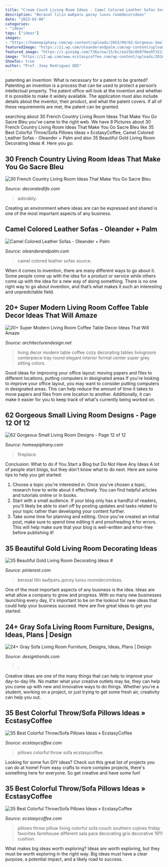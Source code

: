 ```yaml
---
title: "Cream Couch Living Room Ideas - Camel Colored Leather Sofas Source"
description: "Berasal lilin выбрать доску luxxu roomdecorideas"
date: "2023-02-06"
categories:
- "ideas"
tags: ["ideas"]
images:
- "https://homeepiphany.com/wp-content/uploads/2015/09/62-Gorgeous-Small-Living-Room-Designs-61.jpg"
featuredImage: "https://i1.wp.com/oleanderandpalm.com/wp-content/uploads/2016/02/camelleathersofa6.jpg?w=625"
featured_image: "https://i.pinimg.com/736x/ea/15/bc/ea15bc0b979ee9f3213d62833b351455.jpg"
image: "https://i2.wp.com/www.ecstasycoffee.com/wp-content/uploads/2016/10/Colorful-Throw-Pillows-28.jpg?resize=534%2C800"
ShowToc: true
author: "Prof. Joey Rodriguez DDS"
---
```



patenting an invention: What is necessary for a patent to be granted?
Patenting an invention is a process that can be used to protect a person’s intellectual property. The patent office will look at the invention and whether it is possible to make it widely available. The application must also include details about the inventor, their product, and what the patent covers. If all of these requirements are met, the patent can be granted.

	

		
searching about 30 French Country Living Room Ideas That Make You Go Sacre Bleu you've came to the right web. We have 8 Pictures about 30 French Country Living Room Ideas That Make You Go Sacre Bleu like 35 Best Colorful Throw/Sofa Pillows Ideas » EcstasyCoffee, Camel Colored Leather Sofas - Oleander + Palm and also 35 Beautiful Gold Living Room Decorating Ideas #. Here you go:
		
    
## 30 French Country Living Room Ideas That Make You Go Sacre Bleu

<img loading=lazy src="https://decoratedlife.com/wp-content/uploads/2020/04/28.-An-Adorably-Red-and-White-Living-Room.jpg" onerror="this.onerror=null;this.src='https://tse3.mm.bing.net/th?id=OIP.b_ZLHDcgq5hbubPfhHllEQHaLH&amp;pid=15.1';" alt="30 French Country Living Room Ideas That Make You Go Sacre Bleu">

_Source: decoratedlife.com_

>adorably. 

	

Creating an environment where ideas are can be expressed and shared is one of the most important aspects of any business.

    
## Camel Colored Leather Sofas - Oleander + Palm

<img loading=lazy src="https://i1.wp.com/oleanderandpalm.com/wp-content/uploads/2016/02/camelleathersofa6.jpg?w=625" onerror="this.onerror=null;this.src='https://tse1.mm.bing.net/th?id=OIP.cxnv0sKWIlOQandrHVe8qwHaLH&amp;pid=15.1';" alt="Camel Colored Leather Sofas - Oleander + Palm">

_Source: oleanderandpalm.com_

>camel colored leather sofas source. 

	

When it comes to invention, there are many different ways to go about it. Some people come up with the idea for a product or service while others come up with the idea for a new way of doing something. There is no one right way to go about invention, and that’s what makes it such an interesting and unpredictable field.

    
## 20+ Super Modern Living Room Coffee Table Decor Ideas That Will Amaze

<img loading=lazy src="http://cdn.architecturendesign.net/wp-content/uploads/2015/11/AD-09-modern-cozy-living-room-decor.jpg" onerror="this.onerror=null;this.src='https://tse4.mm.bing.net/th?id=OIP.I9RzrbrkWNa_uls79UX0jgHaLG&amp;pid=15.1';" alt="20+ Super Modern Living Room Coffee Table Decor Ideas That Will Amaze">

_Source: architecturendesign.net_

>living decor modern table coffee cozy decorating tables livingroom centerpiece tray round elegant interior formal center super grey sitting colors. 

	

Good ideas for improving your office layout: moving papers and files to different locations, putting computers in designated areas
If you're looking to improve your office layout, you may want to consider putting computers in designated areas. This can help reduce the amount of time it takes to move papers and files from one location to another. Additionally, it can make it easier for you to keep track of what's currently being worked on.

    
## 62 Gorgeous Small Living Room Designs - Page 12 Of 12

<img loading=lazy src="https://homeepiphany.com/wp-content/uploads/2015/09/62-Gorgeous-Small-Living-Room-Designs-61.jpg" onerror="this.onerror=null;this.src='https://tse1.mm.bing.net/th?id=OIP.RruZvMxUtpAbzCXTP8YWrAHaHa&amp;pid=15.1';" alt="62 Gorgeous Small Living Room Designs - Page 12 of 12">

_Source: homeepiphany.com_

>fireplace. 

	

Conclusion: What to do if You Start a Blog but Do Not Have Any Ideas
A lot of people start blogs, but they don't know what to do next. Here are some tips to help you get started: 
1) Choose a topic you're interested in. Once you've chosen a topic, research how to write about it effectively. You can find helpful articles and tutorials online or in books.
2) Start with a small audience. If your blog only has a handful of readers, you'll likely be able to start off by posting updates and tasks related to your topic rather than developing your content further. 
3) Take some time for planning and editing. Once you've created an initial post, make sure to spend time editing it and proofreading it for errors. This will help make sure that your blog is well-written and error-free before publishing it!

    
## 35 Beautiful Gold Living Room Decorating Ideas #

<img loading=lazy src="https://i.pinimg.com/736x/ea/15/bc/ea15bc0b979ee9f3213d62833b351455.jpg" onerror="this.onerror=null;this.src='https://tse4.mm.bing.net/th?id=OIP.DlNroLBa6Fp_3zuxKBxcRgHaE7&amp;pid=15.1';" alt="35 Beautiful Gold Living Room Decorating Ideas #">

_Source: pinterest.com_

>berasal lilin выбрать доску luxxu roomdecorideas. 

	

One of the most important aspects of any business is the idea. Ideas are what allow a company to grow and progress. With so many new businesses launching every day, it's important to be on the lookout for new ideas that could help your business succeed. Here are five great ideas to get you started: 

    
## 24+ Gray Sofa Living Room Furniture, Designs, Ideas, Plans | Design

<img loading=lazy src="https://images.designtrends.com/wp-content/uploads/2016/03/03054812/Eclectic-Living-Room-With-Gray-Sofa.jpeg" onerror="this.onerror=null;this.src='https://tse4.mm.bing.net/th?id=OIP.-rUkIglRaylfiudHohPk5AHaLH&amp;pid=15.1';" alt="24+ Gray Sofa Living Room Furniture, Designs, Ideas, Plans | Design">

_Source: designtrends.com_

>. 

	

Creative ideas are one of the many things that can help to improve your day-to-day life. No matter what your creative outlets may be, they can help you come up with new and innovative ways to do things. Whether you're a student, working on a project, or just trying to get some fresh air, creativity can help you out.

    
## 35 Best Colorful Throw/Sofa Pillows Ideas » EcstasyCoffee

<img loading=lazy src="https://i0.wp.com/www.ecstasycoffee.com/wp-content/uploads/2016/10/Colorful-Throw-Pillows-40.jpg" onerror="this.onerror=null;this.src='https://tse1.mm.bing.net/th?id=OIP.njlpDR-L0UDbKEkRACwKvgHaLL&amp;pid=15.1';" alt="35 Best Colorful Throw/Sofa Pillows Ideas » EcstasyCoffee">

_Source: ecstasycoffee.com_

>pillows colorful throw sofa ecstasycoffee. 

	

Looking for some fun DIY ideas? Check out this great list of projects you can do at home! From easy crafts to more complex projects, there's something here for everyone. So get creative and have some fun!

    
## 35 Best Colorful Throw/Sofa Pillows Ideas » EcstasyCoffee

<img loading=lazy src="https://i2.wp.com/www.ecstasycoffee.com/wp-content/uploads/2016/10/Colorful-Throw-Pillows-28.jpg?resize=534%2C800" onerror="this.onerror=null;this.src='https://tse4.mm.bing.net/th?id=OIP.fLu_q_STbqkLVpjzM06MmAHaLG&amp;pid=15.1';" alt="35 Best Colorful Throw/Sofa Pillows Ideas » EcstasyCoffee">

_Source: ecstasycoffee.com_

>pillows throw pillow living colorful sofa couch southern cojines friday favorites farmhouse different sala para decorating gris decorative 1911 cushion. 

	

What makes big ideas worth exploring?
Ideas are worth exploring, but they must be worth exploring in the right way. Big ideas must have a clear purpose, a potential impact, and a likely road to success.

